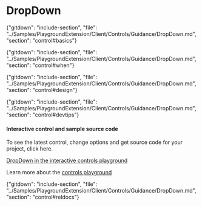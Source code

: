 ﻿# DropDown

{"gitdown": "include-section", "file": "../Samples/PlaygroundExtension/Client/Controls/Guidance/DropDown.md", "section": "control#basics"}

<!-- TODO get an IMAGE to embed here -->

<!-- TODO get an SAMPLE CODE to embed here -->

{"gitdown": "include-section", "file": "../Samples/PlaygroundExtension/Client/Controls/Guidance/DropDown.md", "section": "control#when"}

{"gitdown": "include-section", "file": "../Samples/PlaygroundExtension/Client/Controls/Guidance/DropDown.md", "section": "control#design"}

{"gitdown": "include-section", "file": "../Samples/PlaygroundExtension/Client/Controls/Guidance/DropDown.md", "section": "control#devtips"}

#### Interactive control and sample source code
To see the latest control, change options and get source code for your project, click here.

<a href="https://ms.portal.azure.com/?Microsoft_Azure_Playground=true#blade/Microsoft_Azure_Playground/ControlsIndexBlade/DropDown_create_Playground" target="_blank">DropDown in the interactive controls playground</a>

Learn more about the [controls playground](./top-extensions-controls-playground.md)


{"gitdown": "include-section", "file": "../Samples/PlaygroundExtension/Client/Controls/Guidance/DropDown.md", "section": "control#reldocs"}

